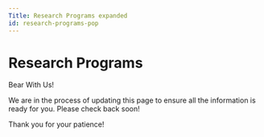 ```yaml
---
Title: Research Programs expanded
id: research-programs-pop
---
```

# Research Programs

Bear With Us!

We are in the process of updating this page to ensure all the information is ready for you. Please check back soon!

Thank you for your patience!
